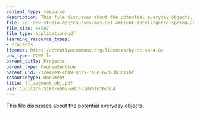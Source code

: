 ```yaml
---
content_type: resource
description: This file discusses about the potential everyday objects.
file: /ol-ocw-studio-app/courses/mas-961-ambient-intelligence-spring-2005/1bc1f2765180b56ae8151dd6f626c6c4_fl_augment_obj.pdf
file_size: 44507
file_type: application/pdf
learning_resource_types:
- Projects
license: https://creativecommons.org/licenses/by-nc-sa/4.0/
ocw_type: OCWFile
parent_title: Projects
parent_type: CourseSection
parent_uid: 23ce42e9-4b49-8d35-7e0d-67b83b3011bf
resourcetype: Document
title: fl_augment_obj.pdf
uid: 1bc1f276-5180-b56a-e815-1dd6f626c6c4
---
```

This file discusses about the potential everyday objects.
